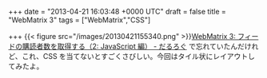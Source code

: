 
+++
date = "2013-04-21 16:03:48 +0000 UTC"
draft = false
title = "WebMatrix 3"
tags = ["WebMatrix","CSS"]

+++
{{< figure src="/images/20130421155340.png"  >}}<a href="https://blog.daruyanagi.jp/entry/2013/04/21/154036">WebMatrix 3: フィードの購読者数を取得する（2: JavaScript 編） - だるろぐ</a> で忘れていたんだけれど、これ、CSS を当てないとすごくさびしい。今回はタイル状にレイアウトしてみたよ。



